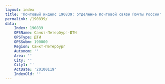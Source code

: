 ```yaml
---
layout: index
title: 'Почтовый индекс 190839: отделение почтовой связи Почты России'
permalink: /190839/
data:
    Index: 190839
    OPSName: Санкт-Петербург-ДТИ
    OPSType: ДТИ
    OPSSubm: 190000
    Region: Санкт-Петербург
    Autonom: ''
    Area: ''
    City: ''
    City1: ''
    ActDate: '20100119'
    IndexOld: ''
---
```

